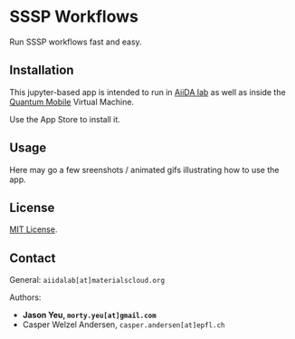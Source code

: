 # SSSP Workflows

Run SSSP workflows fast and easy.

## Installation

This jupyter-based app is intended to run in [AiiDA lab](https://www.materialscloud.org/aiidalab) as well as inside the [Quantum Mobile](https://materialscloud.org/work/quantum-mobile) Virtual Machine.

Use the App Store to install it.

## Usage

Here may go a few sreenshots / animated gifs illustrating how to use the app.

## License

[MIT License](LICENSE).

## Contact

General: `aiidalab[at]materialscloud.org`

Authors:

- **Jason Yeu, `morty.yeu[at]gmail.com`**
- Casper Welzel Andersen, `casper.andersen[at]epfl.ch`
